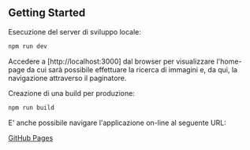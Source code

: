 ## Getting Started

Esecuzione del server di sviluppo locale:

```bash
npm run dev
```
Accedere a [http://localhost:3000] dal browser per visualizzare l'home-page da cui sarà possibile effettuare la ricerca di immagini e, da qui, la navigazione attraverso il paginatore.

Creazione di una build per produzione:

```bash
npm run build
```

E' anche possibile navigare l'applicazione on-line al seguente URL:

[GitHub Pages](https://luigibrandolini.github.io/unsplash-ui/)